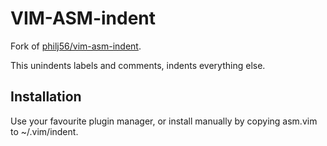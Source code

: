 # VIM-ASM-indent

Fork of [philj56/vim-asm-indent](https://github.com/philj56/vim-asm-indent).

This unindents labels and comments, indents everything else.

## Installation

Use your favourite plugin manager, or install manually by copying asm.vim to ~/.vim/indent.
